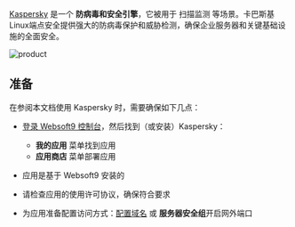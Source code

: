 [Kaspersky](https://www.kaspersky.com/) 是一个 **防病毒和安全引擎**，它被用于 扫描监测  等场景。卡巴斯基Linux端点安全提供强大的防病毒保护和威胁检测，确保企业服务器和关键基础设施的全面安全。


![product](https://libs.websoft9.com/Websoft9/DocsPicture/zh/kaspersky/kaspersky-product-websoft9.png)


## 准备

在参阅本文档使用 Kaspersky 时，需要确保如下几点：

- [登录 Websoft9 控制台](./login-console)，然后找到（或安装）Kaspersky：
  - **我的应用** 菜单找到应用 
  - **应用商店** 菜单部署应用

- 应用是基于 Websoft9 安装的

- 请检查应用的使用许可协议，确保符合要求


- 为应用准备配置访问方式：[配置域名](./domain-set) 或 **服务器安全组**开启网外端口